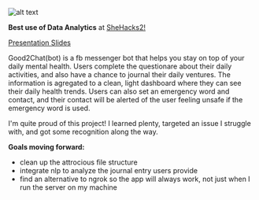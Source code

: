 ![alt text](https://challengepost-s3-challengepost.netdna-ssl.com/photos/production/software_photos/000/637/412/datas/gallery.jpg "landingimage")

**Best use of Data Analytics** at [SheHacks2!](https://devpost.com/software/good2chat-bot)

[Presentation Slides](https://docs.google.com/presentation/d/1iUBBSWKeeqphWWoZhEdyqNbJK32NzZjVm3YGKZxRBJM/edit?usp=sharing)

Good2Chat(bot) is a fb messenger bot that helps you stay on top of your daily mental health.
Users complete the questionare about their daily activities, and also have a chance to journal their daily ventures. 
The information is agregated to a clean, light dashboard where they can see their daily health trends.
Users can also set an emergency word and contact, and their contact will be alerted of the user feeling unsafe if the emergency word is used.

I'm quite proud of this project! I learned plenty, targeted an issue I struggle with, and got some recognition along the way.

**Goals moving forward:**
- clean up the attrocious file structure
- integrate nlp to analyze the journal entry users provide
- find an alternative to ngrok so the app will always work, not just when I run the server on my machine
